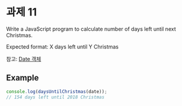 # 과제 11

Write a JavaScript program to calculate number of days left until next Christmas.

Expected format:
X days left until Y Christmas

참고:
[Date 객체](https://developer.mozilla.org/ko/docs/Web/JavaScript/Reference/Global_Objects/Date)

## Example

```javascript
console.log(daysUntilChristmas(date));
// 154 days left until 2018 Christmas
```
